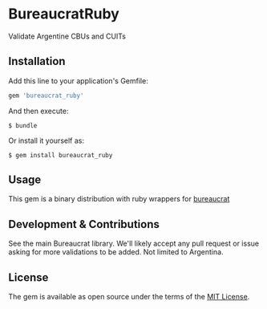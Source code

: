 # BureaucratRuby

Validate Argentine CBUs and CUITs

## Installation

Add this line to your application's Gemfile:

```ruby
gem 'bureaucrat_ruby'
```

And then execute:

    $ bundle

Or install it yourself as:

    $ gem install bureaucrat_ruby

## Usage

This gem is a binary distribution with ruby wrappers for 
[bureaucrat](https://github.com/bitex-la/bureaucrat)

## Development & Contributions

See the main Bureaucrat library. We'll likely accept any pull request or issue
asking for more validations to be added. Not limited to Argentina.

## License

The gem is available as open source under the terms of the [MIT License](http://opensource.org/licenses/MIT).

